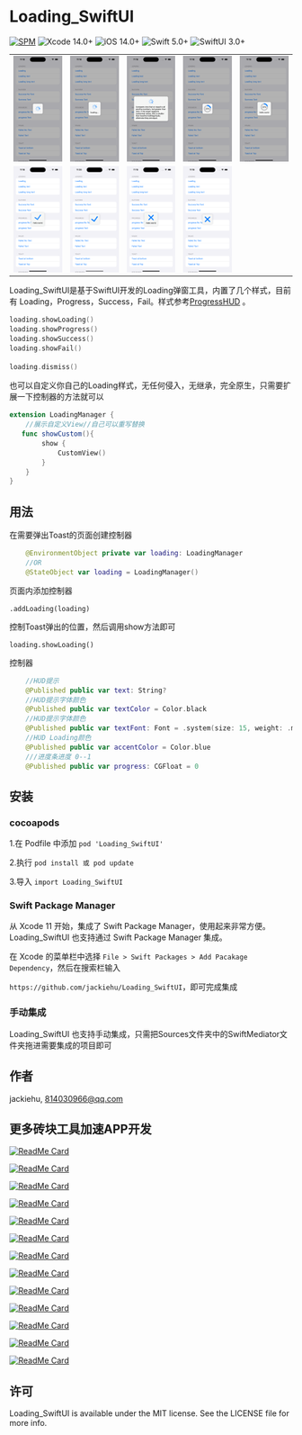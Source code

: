 # Loading_SwiftUI

[![SPM](https://img.shields.io/badge/SPM-supported-DE5C43.svg?style=flat)](https://swift.org/package-manager/)
![Xcode 14.0+](https://img.shields.io/badge/Xcode-14.0%2B-blue.svg)
![iOS 14.0+](https://img.shields.io/badge/iOS-14.0%2B-blue.svg)
![Swift 5.0+](https://img.shields.io/badge/Swift-5.0%2B-orange.svg)
![SwiftUI 3.0+](https://img.shields.io/badge/SwiftUI-3.0%2B-orange.svg)

|                        |                         |                         |                         |                          |
| ---------------------- | ----------------------- | ----------------------- | ----------------------- | ------------------------ |
| ![](Image/loading.png) | ![](Image/loading2.png) | ![](Image/loading3.png) | ![](Image/progress.png) | ![](Image/progress2.png) |
| ![](Image/succ.png)    | ![](Image/succ2.png)    | ![](Image/fail.png)     | ![](Image/fail2.png)    |                          |



Loading_SwiftUI是基于SwiftUI开发的Loading弹窗工具，内置了几个样式，目前有 Loading，Progress，Success，Fail。样式参考[ProgressHUD](https://github.com/relatedcode/ProgressHUD) 。



```swift
loading.showLoading()
loading.showProgress()
loading.showSuccess()
loading.showFail()

loading.dismiss()
```

也可以自定义你自己的Loading样式，无任何侵入，无继承，完全原生，只需要扩展一下控制器的方法就可以

```swift
extension LoadingManager {
    //展示自定义View//自己可以重写替换
   func showCustom(){
        show {
            CustomView()
        }
    }
}
```

## 用法

在需要弹出Toast的页面创建控制器

```swift
    @EnvironmentObject private var loading: LoadingManager
    //OR
    @StateObject var loading = LoadingManager()
```

页面内添加控制器

```
.addLoading(loading)
```

控制Toast弹出的位置，然后调用show方法即可

```
loading.showLoading()
```

控制器

```swift
    //HUD提示
    @Published public var text: String?
    //HUD提示字体颜色
    @Published public var textColor = Color.black
    //HUD提示字体颜色
    @Published public var textFont: Font = .system(size: 15, weight: .medium)
    //HUD Loading颜色
    @Published public var accentColor = Color.blue
    ///进度条进度 0--1
    @Published public var progress: CGFloat = 0
```




## 安装

### cocoapods

1.在 Podfile 中添加 `pod 'Loading_SwiftUI'`

2.执行 `pod install 或 pod update`

3.导入 `import Loading_SwiftUI`

### Swift Package Manager

从 Xcode 11 开始，集成了 Swift Package Manager，使用起来非常方便。Loading_SwiftUI 也支持通过 Swift Package Manager 集成。

在 Xcode 的菜单栏中选择 `File > Swift Packages > Add Pacakage Dependency`，然后在搜索栏输入

`https://github.com/jackiehu/Loading_SwiftUI`，即可完成集成

### 手动集成

Loading_SwiftUI 也支持手动集成，只需把Sources文件夹中的SwiftMediator文件夹拖进需要集成的项目即可


## 作者

jackiehu, 814030966@qq.com

## 更多砖块工具加速APP开发

[![ReadMe Card](https://github-readme-stats.vercel.app/api/pin/?username=jackiehu&repo=SwiftMediator&theme=radical&locale=cn)](https://github.com/jackiehu/SwiftMediator)

[![ReadMe Card](https://github-readme-stats.vercel.app/api/pin/?username=jackiehu&repo=SwiftBrick&theme=radical&locale=cn)](https://github.com/jackiehu/SwiftBrick)

[![ReadMe Card](https://github-readme-stats.vercel.app/api/pin/?username=jackiehu&repo=SwiftShow&theme=radical&locale=cn)](https://github.com/jackiehu/SwiftShow)

[![ReadMe Card](https://github-readme-stats.vercel.app/api/pin/?username=jackiehu&repo=SwiftLog&theme=radical&locale=cn)](https://github.com/jackiehu/SwiftLog)

[![ReadMe Card](https://github-readme-stats.vercel.app/api/pin/?username=jackiehu&repo=SwiftyForm&theme=radical&locale=cn)](https://github.com/jackiehu/SwiftyForm)

[![ReadMe Card](https://github-readme-stats.vercel.app/api/pin/?username=jackiehu&repo=SwiftEmptyData&theme=radical&locale=cn)](https://github.com/jackiehu/SwiftEmptyData)

[![ReadMe Card](https://github-readme-stats.vercel.app/api/pin/?username=jackiehu&repo=SwiftPageView&theme=radical&locale=cn)](https://github.com/jackiehu/SwiftPageView)

[![ReadMe Card](https://github-readme-stats.vercel.app/api/pin/?username=jackiehu&repo=JHTabBarController&theme=radical&locale=cn)](https://github.com/jackiehu/JHTabBarController)

[![ReadMe Card](https://github-readme-stats.vercel.app/api/pin/?username=jackiehu&repo=SwiftMesh&theme=radical&locale=cn)](https://github.com/jackiehu/SwiftMesh)

[![ReadMe Card](https://github-readme-stats.vercel.app/api/pin/?username=jackiehu&repo=SwiftNotification&theme=radical&locale=cn)](https://github.com/jackiehu/SwiftNotification)

[![ReadMe Card](https://github-readme-stats.vercel.app/api/pin/?username=jackiehu&repo=SwiftNetSwitch&theme=radical&locale=cn)](https://github.com/jackiehu/SwiftNetSwitch)

[![ReadMe Card](https://github-readme-stats.vercel.app/api/pin/?username=jackiehu&repo=SwiftButton&theme=radical&locale=cn)](https://github.com/jackiehu/SwiftButton)

[![ReadMe Card](https://github-readme-stats.vercel.app/api/pin/?username=jackiehu&repo=SwiftDatePicker&theme=radical&locale=cn)](https://github.com/jackiehu/SwiftDatePicker)


## 许可

Loading_SwiftUI is available under the MIT license. See the LICENSE file for more info.
